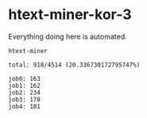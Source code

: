 # htext-miner-kor-3

Everything doing here is automated.

```
htext-miner

total: 918/4514 (20.336730172795747%)

job0: 163
job1: 162
job2: 234
job3: 178
job4: 181
```